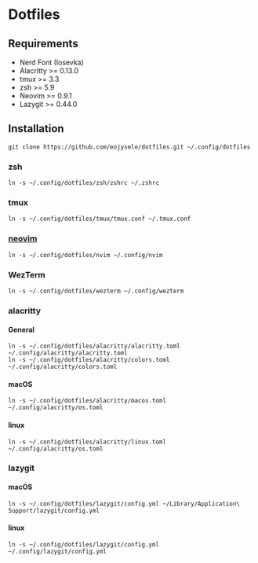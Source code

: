 # Dotfiles

## Requirements
- Nerd Font (Iosevka)
- Alacritty >= 0.13.0
- tmux >= 3.3
- zsh >= 5.9
- Neovim >= 0.9.1
- Lazygit >= 0.44.0

## Installation

```shell
git clone https://github.com/eojysele/dotfiles.git ~/.config/dotfiles
```

### zsh

```shell
ln -s ~/.config/dotfiles/zsh/zshrc ~/.zshrc
```

### tmux

```shell
ln -s ~/.config/dotfiles/tmux/tmux.conf ~/.tmux.conf
```

### [neovim](/nvim/README.md)

```shell
ln -s ~/.config/dotfiles/nvim ~/.config/nvim
```
### WezTerm

```shell
ln -s ~/.config/dotfiles/wezterm ~/.config/wezterm
```

### alacritty

#### General

```shell
ln -s ~/.config/dotfiles/alacritty/alacritty.toml ~/.config/alacritty/alacritty.toml
ln -s ~/.config/dotfiles/alacritty/colors.toml ~/.config/alacritty/colors.toml
```

#### macOS

```shell
ln -s ~/.config/dotfiles/alacritty/macos.toml ~/.config/alacritty/os.toml
```

#### linux

```shell
ln -s ~/.config/dotfiles/alacritty/linux.toml ~/.config/alacritty/os.toml
```

### lazygit

#### macOS

```shell
ln -s ~/.config/dotfiles/lazygit/config.yml ~/Library/Application\ Support/lazygit/config.yml
```

#### linux

```shell
ln -s ~/.config/dotfiles/lazygit/config.yml ~/.config/lazygit/config.yml
```

